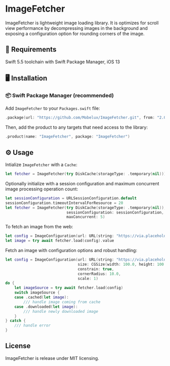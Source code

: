 # ImageFetcher

ImageFetcher is lightweight image loading library. It is optimizes for scroll view performance by decompressing images in the background and exposing a configuration option for rounding corners of the image.

## 📱 Requirements

Swift 5.5 toolchain with Swift Package Manager, iOS 13

## 🖥 Installation

### 📦 Swift Package Manager (recommended)

Add `ImageFetcher` to your `Packages.swift` file:

```swift
.package(url: "https://github.com/Mobelux/ImageFetcher.git", from: "2.0.0"),
```

Then, add the product to any targets that need access to the library:

```swift
.product(name: "ImageFetcher", package: "ImageFetcher")
```

## ⚙️ Usage

Intialize `ImageFetcher` with a `Cache`:

```swift
let fetcher = ImageFetcher(try DiskCache(storageType: .temporary(nil)))
```

Optionally initialize with a session configuration and maximum concurrent image processing operation count:

```swift
let sessionConfiguration = URLSessionConfiguration.default
sessionConfiguration.timeoutIntervalForResource = 20
let fetcher = ImageFetcher(try DiskCache(storageType: .temporary(nil)),
                           sessionConfiguration: sessionConfiguration,
                           maxConcurrent: 5)
```

To fetch an image from the web:

```swift
let config = ImageConfiguration(url: URL(string: "https://via.placeholder.com/150")!)
let image = try await fetcher.load(config).value
```

Fetch an image with configuration options and robust handling:

```swift
let config = ImageConfiguration(url: URL(string: "https://via.placeholder.com/150")!,
                                size: CGSize(width: 100.0, height: 100.0),
                                constrain: true,
                                cornerRadius: 10.0,
                                scale: 1)
do {
    let imageSource = try await fetcher.load(config)
    switch imageSource {
    case .cached(let image):
        /// handle image coming from cache
    case .downloaded(let image):
        /// handle newly downloaded image
    }
} catch {
    /// handle error
}
```

## License

ImageFetcher is release under MIT licensing.
